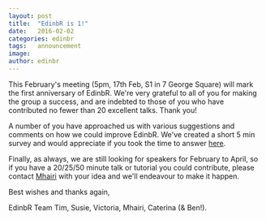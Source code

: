 ```yaml
---
layout: post
title:  "EdinbR is 1!"
date:   2016-02-02
categories: edinbr
tags:   announcement
image:
author: edinbr
---
```

This February's meeting (5pm, 17th Feb, S1 in 7 George Square) will mark the first anniversary of EdinbR. We're very grateful to all of you for making the group a success, and are indebted to those of you who have contributed no fewer than 20 excellent talks. Thank you! 

A number of you have approached us with various suggestions and comments on how we could improve EdinbR. We've created a short 5 min survey and would appreciate if you took the time to answer [here](http://bit.ly/1PQLW8K).

Finally, as always, we are still looking for speakers for February to April, so if you have a 20/25/50 minute talk or tutorial you could contribute, please contact [Mhairi](mhairihmcneill@gmail.com) with your idea and we'll endeavour to make it happen. 

Best wishes and thanks again, 

EdinbR Team 
Tim, Susie, Victoria, Mhairi, Caterina (& Ben!). 
